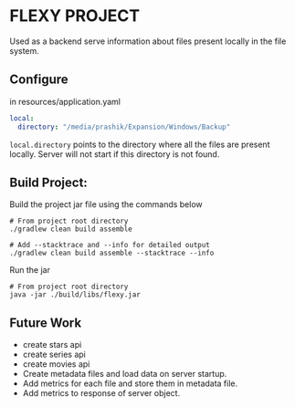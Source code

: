 # FLEXY PROJECT

Used as a backend serve information about files present locally in the file system.

## Configure
in resources/application.yaml
```yaml
local:
  directory: "/media/prashik/Expansion/Windows/Backup"
```
`local.directory` points to the directory where all the files are present locally.
Server will not start if this directory is not found.

## Build Project:
Build the project jar file using the commands below
```shell
# From project root directory
./gradlew clean build assemble

# Add --stacktrace and --info for detailed output
./gradlew clean build assemble --stacktrace --info
```

Run the jar
```shell
# From project root directory
java -jar ./build/libs/flexy.jar
```

## Future Work
- create stars api
- create series api
- create movies api
- Create metadata files and load data on server startup.
- Add metrics for each file and store them in metadata file.
- Add metrics to response of server object.

